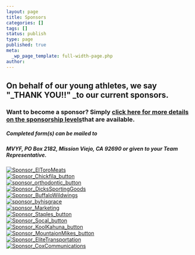 ```yaml
---
layout: page
title: Sponsors
categories: []
tags: []
status: publish
type: page
published: true
meta:
  _wp_page_template: full-width-page.php
author: 
---
```

## On behalf of our young athletes, we say "_THANK YOU!!" _to our current sponsors.

### 

### Want to become a sponsor? Simply [click here for more details on the sponsorship levels](http://mvcowboysfootball.files.wordpress.com/2013/08/sponsorship-packet-mvyf-2013.pdf "Sponsorship Forms")that are available.

##### Completed form(s) can be mailed to

##### **MVYF, PO Box 2182, Mission Viejo, CA 92690** or given to your Team Representative.

[![Sponsor_ElToroMeats](http://mvcowboysfootball.files.wordpress.com/2012/09/sponsor_eltoromeats1.jpg)](http://www.eltoromeats.com/html/home.html)  
 [![Sponsor_Chickfila_button](http://mvcowboysfootball.files.wordpress.com/2012/09/sponsor_chickfila_button.jpg)](http://www.cfarestaurant.com/eltororoad/home)  
 [![sponsor_orthodontic_button](http://mvcowboysfootball.files.wordpress.com/2012/09/sponsor_orthodontic_button.jpg)](http://www.advancedorthodonticcenter.com/user/)  
 [![Sponsor_DicksSportingGoods](http://mvcowboysfootball.files.wordpress.com/2012/09/sponsor_dicksportinggoods_button.jpg)](http://www.dickssportinggoods.com/home/index.jsp)  
 [![Sponsor_BuffaloWildwings](http://mvcowboysfootball.files.wordpress.com/2012/09/sponsor_buffalowildwings_button.jpg)](http://www.buffalowildwings.com/locations/Detail/3419)  
 [![sponsor_byhisgrace](http://mvcowboysfootball.files.wordpress.com/2012/09/sponsor_byhisgrace_button.jpg)](http://www.byhisgracephotography.com/)  
 [![sponsor_Marketing](http://mvcowboysfootball.files.wordpress.com/2012/09/sponsor_incrediblemarketing_button.jpg)](http://www.incrediblemarketing.com/)  
 [![Sponsor_Staples_button](http://mvcowboysfootball.files.wordpress.com/2012/09/sponsor_staples_button.jpg)](http://www.staples.com)  
 [![Sponsor_Socal_button](http://mvcowboysfootball.files.wordpress.com/2013/08/sponsor_socal_button.jpg)](http://www.socalpizzamv.com/)  
 [![Sponsor_KoolKahuna_button](http://mvcowboysfootball.files.wordpress.com/2012/09/sponsor_koolhahunameats.jpg)](http://www.koolkahunashaveice.com/)  
 [![Sponsor_MountaionMikes_button](http://mvcowboysfootball.files.wordpress.com/2013/08/sponsor_mountainmikes_button.jpg)](http://www.mountainmikes.com/)  
 [![Sponsor_EliteTransportation](http://mvcowboysfootball.files.wordpress.com/2012/09/sponsor_elitetransportation1.jpg)](http://www.elitetransportation.org/index.html)  
 [![Sponsor_CoxCommunications](http://mvcowboysfootball.files.wordpress.com/2012/09/sponsor_coxcommunications.jpg)](http://ww2.cox.com/residential/orangecounty/home.cox)

